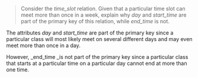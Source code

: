 > Consider the _time_slot_ relation. Given that a particular time slot
> can meet more than once in a week, explain why _day_ and _start_time_
> are part of the primary key of this relation, while _end_time_ is not.

The attributes _day_ and _start_time_ are part of the primary key since a particular class will most likely meet on several different days and may even meet more than once in a day. 

However, _end_time _is not part of the primary key since a particular class that starts at a particular time on a particular day cannot end at more than one  time.
